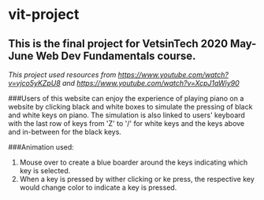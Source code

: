 # vit-project

## This is the final project for VetsinTech 2020 May-June Web Dev Fundamentals course.

*This project used resources from https://www.youtube.com/watch?v=vjco5yKZpU8 and https://www.youtube.com/watch?v=XcpJ1aWiy90*

###Users of this website can enjoy the experience of playing piano on a website by clicking black and white boxes to simulate the pressing of black and white keys on piano. The simulation is also linked to users' keyboard with the last row of keys from 'Z' to '/' for white keys and the keys above and in-between for the black keys.

###Animation used:
1. Mouse over to create a blue boarder around the keys indicating which key is selected.
2. When a key is pressed by wither clicking or ke press, the respective key would change color to indicate a key is pressed.
